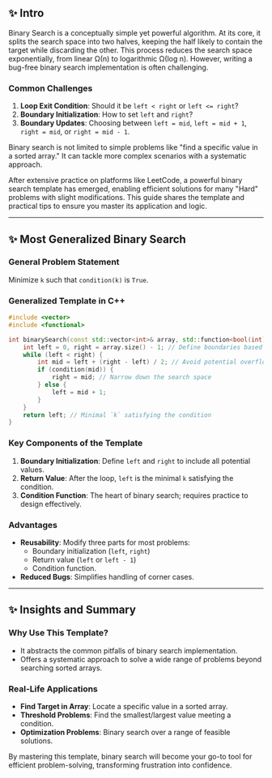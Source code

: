 ## ✨ **Intro**

Binary Search is a conceptually simple yet powerful algorithm. At its core, it splits the search space into two halves, keeping the half likely to contain the target while discarding the other. This process reduces the search space exponentially, from linear Ω(n) to logarithmic Ω(log n). However, writing a bug-free binary search implementation is often challenging.

### Common Challenges

1. **Loop Exit Condition**: Should it be `left < right` or `left <= right`?
2. **Boundary Initialization**: How to set `left` and `right`?
3. **Boundary Updates**: Choosing between `left = mid`, `left = mid + 1`, `right = mid`, or `right = mid - 1`.

Binary search is not limited to simple problems like "find a specific value in a sorted array." It can tackle more complex scenarios with a systematic approach.

After extensive practice on platforms like LeetCode, a powerful binary search template has emerged, enabling efficient solutions for many "Hard" problems with slight modifications. This guide shares the template and practical tips to ensure you master its application and logic.

---

## ✨ **Most Generalized Binary Search**

### General Problem Statement
Minimize `k` such that `condition(k)` is `True`.

### Generalized Template in C++

```cpp
#include <vector>
#include <functional>

int binarySearch(const std::vector<int>& array, std::function<bool(int)> condition) {
    int left = 0, right = array.size() - 1; // Define boundaries based on the problem
    while (left < right) {
        int mid = left + (right - left) / 2; // Avoid potential overflow
        if (condition(mid)) {
            right = mid; // Narrow down the search space
        } else {
            left = mid + 1;
        }
    }
    return left; // Minimal `k` satisfying the condition
}
```

### Key Components of the Template

1. **Boundary Initialization**: Define `left` and `right` to include all potential values.
2. **Return Value**: After the loop, `left` is the minimal `k` satisfying the condition.
3. **Condition Function**: The heart of binary search; requires practice to design effectively.

### Advantages
- **Reusability**: Modify three parts for most problems:
  - Boundary initialization (`left`, `right`)
  - Return value (`left` or `left - 1`)
  - Condition function.
- **Reduced Bugs**: Simplifies handling of corner cases.

---

## ✨ **Insights and Summary**

### Why Use This Template?
- It abstracts the common pitfalls of binary search implementation.
- Offers a systematic approach to solve a wide range of problems beyond searching sorted arrays.

### Real-Life Applications
- **Find Target in Array**: Locate a specific value in a sorted array.
- **Threshold Problems**: Find the smallest/largest value meeting a condition.
- **Optimization Problems**: Binary search over a range of feasible solutions.

By mastering this template, binary search will become your go-to tool for efficient problem-solving, transforming frustration into confidence.

